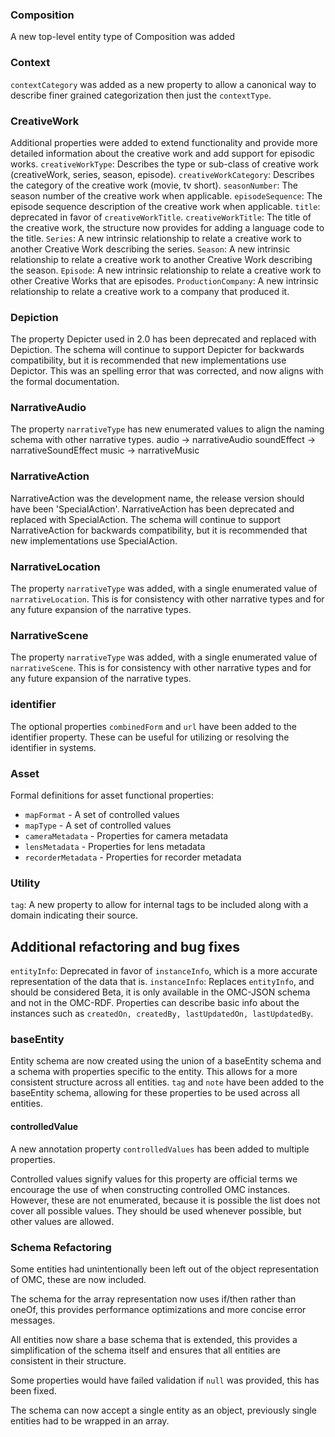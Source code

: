 

### Composition

A new top-level entity type of Composition was added

### Context
`contextCategory` was added as a new property to allow a canonical way to describe finer grained categorization then just the `contextType`.

### CreativeWork
Additional properties were added to extend functionality and provide more detailed information about the creative work and add support for episodic works.
`creativeWorkType`: Describes the type or sub-class of creative work (creativeWork, series, season, episode).
`creativeWorkCategory`: Describes the category of the creative work (movie, tv short).
`seasonNumber`: The season number of the creative work when applicable.
`episodeSequence`: The episode sequence description of the creative work when applicable.
`title`: deprecated in favor of `creativeWorkTitle`.
`creativeWorkTitle`: The title of the creative work, the structure now provides for adding a language code to the title. 
`Series`: A new intrinsic relationship to relate a creative work to another Creative Work describing the series.
`Season`: A new intrinsic relationship to relate a creative work to another Creative Work describing the season.
`Episode`: A new intrinsic relationship to relate a creative work to other Creative Works that are episodes.
`ProductionCompany`: A new intrinsic relationship to relate a creative work to a company that produced it.

### Depiction

The property Depicter used in 2.0 has been deprecated and replaced with Depiction. The schema will continue to support Depicter for backwards compatibility, but it is recommended that new implementations use Depictor.
This was an spelling error that was corrected, and now aligns with the formal documentation.

### NarrativeAudio
The property `narrativeType` has new enumerated values to align the naming schema with other narrative types.
audio -> narrativeAudio
soundEffect -> narrativeSoundEffect
music -> narrativeMusic

### NarrativeAction

NarrativeAction was the development name, the release version should have been 'SpecialAction'. NarrativeAction has been deprecated and replaced with SpecialAction. The schema will continue to support NarrativeAction for backwards compatibility, but it is recommended that new implementations use SpecialAction.

### NarrativeLocation
The property `narrativeType` was added, with a single enumerated value of `narrativeLocation`. This is for consistency
with other narrative types and for any future expansion of the narrative types.

### NarrativeScene
The property `narrativeType` was added, with a single enumerated value of `narrativeScene`. This is for consistency
with other narrative types and for any future expansion of the narrative types.

### identifier
The optional properties `combinedForm` and `url` have been added to the identifier property. These can be useful for
utilizing or resolving the identifier in systems.  

### Asset
Formal definitions for asset functional properties:

- `mapFormat` - A set of controlled values
- `mapType` - A set of controlled values
- `cameraMetadata` - Properties for camera metadata
- `lensMetadata` - Properties for lens metadata
- `recorderMetadata` - Properties for recorder metadata

### Utility
`tag`: A new property to allow for internal tags to be included along with a domain indicating their source.


## Additional refactoring and bug fixes

`entityInfo`: Deprecated in favor of `instanceInfo`, which is a more accurate representation of the data that is. 
`instanceInfo`: Replaces `entityInfo`, and should be considered Beta, it is only available in the OMC-JSON schema and not in the OMC-RDF.
Properties can describe basic info about the instances such as `createdOn, createdBy, lastUpdatedOn, lastUpdatedBy`.

### baseEntity
Entity schema are now created using the union of a baseEntity schema and a schema with properties specific to the entity. This allows for a more consistent structure across all entities.
`tag` and `note` have been added to the baseEntity schema, allowing for these properties to be used across all entities.

#### controlledValue
A new annotation property `controlledValues` has been added to multiple properties.

Controlled values signify values for this property are official terms we encourage the use of when constructing
controlled OMC instances. However, these are not enumerated, because it is possible the list does not cover all
possible values. They should be used whenever possible, but other values are allowed.



### Schema Refactoring
Some entities had unintentionally been left out of the object representation of OMC, these are now included.

The schema for the array representation now uses if/then rather than oneOf, this provides performance optimizations
and more concise error messages.

All entities now share a base schema that is extended, this provides a simplification of the schema itself and ensures
that all entities are consistent in their structure.

Some properties would have failed validation if `null` was provided, this has been fixed.

The schema can now accept a single entity as an object, previously single entities had to be wrapped in an array.

